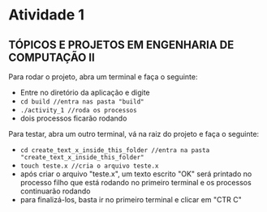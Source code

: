 # Atividade 1
## TÓPICOS E PROJETOS EM ENGENHARIA DE COMPUTAÇÃO II

Para rodar o projeto, abra um terminal e faça o seguinte:

- Entre no diretório da aplicação e digite
- `cd build //entra nas pasta "build"`
- `./activity_1 //roda os processos`
- dois processos ficarão rodando

Para testar, abra um outro terminal, vá na raiz do projeto e faça o seguinte:
- `cd create_text_x_inside_this_folder //entra na pasta "create_text_x_inside_this_folder"`
- `touch teste.x //cria o arquivo teste.x`
- após criar o arquivo "teste.x", um texto escrito "OK" será printado no processo filho que está rodando no primeiro terminal e os processos continuarão rodando
- para finalizá-los, basta ir no primeiro terminal e clicar em "CTR C"